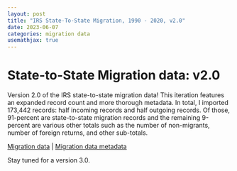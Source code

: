 ```yaml
---
layout: post
title: "IRS State-To-State Migration, 1990 - 2020, v2.0"
date: 2023-06-07
categories: migration data
usemathjax: true
---
```


# State-to-State Migration data: v2.0

Version 2.0 of the IRS state-to-state migration data! This iteration features an expanded record count and more thorough metadata. In total, I imported 173,442 records: half incoming records and half outgoing records. Of those, 91-percent are state-to-state migration records and the remaining 9-percent are various other totals such as the number of non-migrants, number of foreign returns, and other sub-totals. 

[Migration data](/assets/irs_s2s_data/irs_state_to_state_1990_2020_v2.0.csv) | 
[Migration data metadata](/assets/irs_s2s_data/irs_state_to_state_1990_2020_v2.0_metadata.xlsx)

Stay tuned for a version 3.0.
